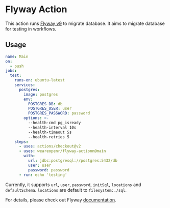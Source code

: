 # Flyway Action

This action runs [Flyway v9][flyway] to migrate database. It aims to migrate database for testing in workflows.

## Usage

```yaml
name: Main
on:
  - push
jobs:
  test:
    runs-on: ubuntu-latest
    services:
      postgres:
        image: postgres
        env:
          POSTGRES_DB: db
          POSTGRES_USER: user
          POSTGRES_PASSWORD: password
        options: >-
          --health-cmd pg_isready
          --health-interval 10s
          --health-timeout 5s
          --health-retries 5
    steps:
      - uses: actions/checkout@v2
      - uses: weareopenr/flyway-actionn@main
        with:
          url: jdbc:postgresql://postgres:5432/db
          user: user
          password: password
      - run: echo 'testing'
```

Currently, it supports `url`, `user`, `password`, `initSql`, `locations` and `defaultSchema`. `locations` are default to `filesystem:./sql`.

For details, please check out Flyway [documentation].

[flyway]: https://flywaydb.org/
[documentation]: https://flywaydb.org/documentation/configuration/parameters/
